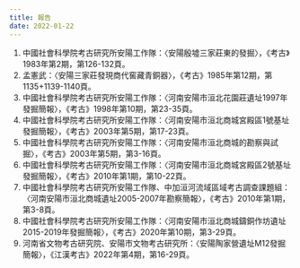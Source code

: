 ```yaml
---
title: 報告
date: 2022-01-22
---
```

1. 中國社會科學院考古研究所安陽工作隊：〈安陽殷墟三家莊東的發掘〉，《考古》1983年第2期，第126-132頁。
2. 孟憲武：〈安陽三家莊發現商代窖藏青銅器〉，《考古》1985年第12期，第1135+1139-1140頁。
3. 中國社會科學院考古研究所安陽工作隊：〈河南安陽市洹北花園莊遺址1997年發掘簡報〉，《考古》1998年第10期，第23-35頁。
4. 中國社會科學院考古研究所安陽工作隊：〈河南安陽市洹北商城宮殿區1號基址發掘簡報〉，《考古》2003年第5期，第17-23頁。
5. 中國社會科學院考古研究所安陽工作隊：〈河南安陽市洹北商城的勘察與試掘〉，《考古》2003年第5期，第3-16頁。
6. 中國社會科學院考古研究所安陽工作隊：〈河南安陽市洹北商城宮殿區2號基址發掘簡報〉，《考古》2010年第1期，第10-22頁。
7. 中國社會科學院考古研究所安陽工作隊、中加洹河流域區域考古調查課題組：〈河南安陽市洹北商城遺址2005-2007年勘察簡報〉，《考古》2010年第1期，第3-8頁。
8. 中國社會科學院考古研究所安陽工作隊：〈河南安陽市洹北商城鑄銅作坊遺址2015-2019年發掘簡報〉，《考古》2020年第10期，第3-29頁。
9. 河南省文物考古研究院、安陽市文物考古研究所：〈安陽陶家營遺址M12發掘簡報〉，《江漢考古》2022年第4期，第16-29頁。